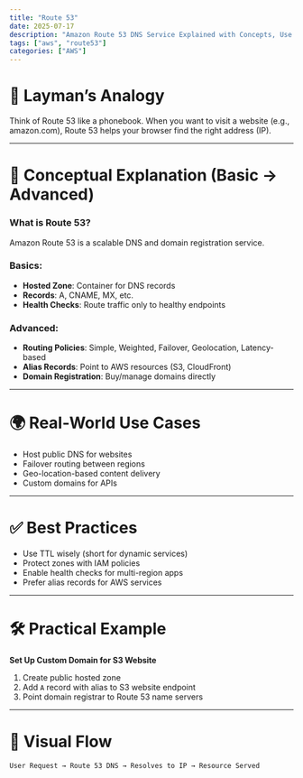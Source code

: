 ```yaml
---
title: "Route 53"
date: 2025-07-17
description: "Amazon Route 53 DNS Service Explained with Concepts, Use Cases & Examples"
tags: ["aws", "route53"]
categories: ["AWS"]
---
```


# 🧠 Layman’s Analogy

Think of Route 53 like a phonebook. When you want to visit a website (e.g., amazon.com), Route 53 helps your browser find the right address (IP).

---

# 📘 Conceptual Explanation (Basic → Advanced)

### What is Route 53?

Amazon Route 53 is a scalable DNS and domain registration service.

### Basics:
- **Hosted Zone**: Container for DNS records
- **Records**: A, CNAME, MX, etc.
- **Health Checks**: Route traffic only to healthy endpoints

### Advanced:
- **Routing Policies**: Simple, Weighted, Failover, Geolocation, Latency-based
- **Alias Records**: Point to AWS resources (S3, CloudFront)
- **Domain Registration**: Buy/manage domains directly

---

# 🌍 Real-World Use Cases

- Host public DNS for websites
- Failover routing between regions
- Geo-location-based content delivery
- Custom domains for APIs

---

# ✅ Best Practices

- Use TTL wisely (short for dynamic services)
- Protect zones with IAM policies
- Enable health checks for multi-region apps
- Prefer alias records for AWS services

---

# 🛠️ Practical Example

**Set Up Custom Domain for S3 Website**

1. Create public hosted zone  
2. Add `A` record with alias to S3 website endpoint  
3. Point domain registrar to Route 53 name servers  

---

# 🔀 Visual Flow

```
User Request → Route 53 DNS → Resolves to IP → Resource Served
```
